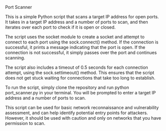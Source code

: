 Port Scanner

This is a simple Python script that scans a target IP address for open ports. It takes in a target IP address and a number of ports to scan, and then iterates over each port to check if it is open or closed.

The script uses the socket module to create a socket and attempt to connect to each port using the sock.connect() method. If the connection is successful, it prints a message indicating that the port is open. If the connection is not successful, it simply passes over the port and continues scanning.

The script also includes a timeout of 0.5 seconds for each connection attempt, using the sock.settimeout() method. This ensures that the script does not get stuck waiting for connections that take too long to establish.

To run the script, simply clone the repository and run python port_scanner.py in your terminal. You will be prompted to enter a target IP address and a number of ports to scan.

This script can be used for basic network reconnaissance and vulnerability assessment, and can help identify potential entry points for attackers. However, it should be used with caution and only on networks that you have permission to scan.
